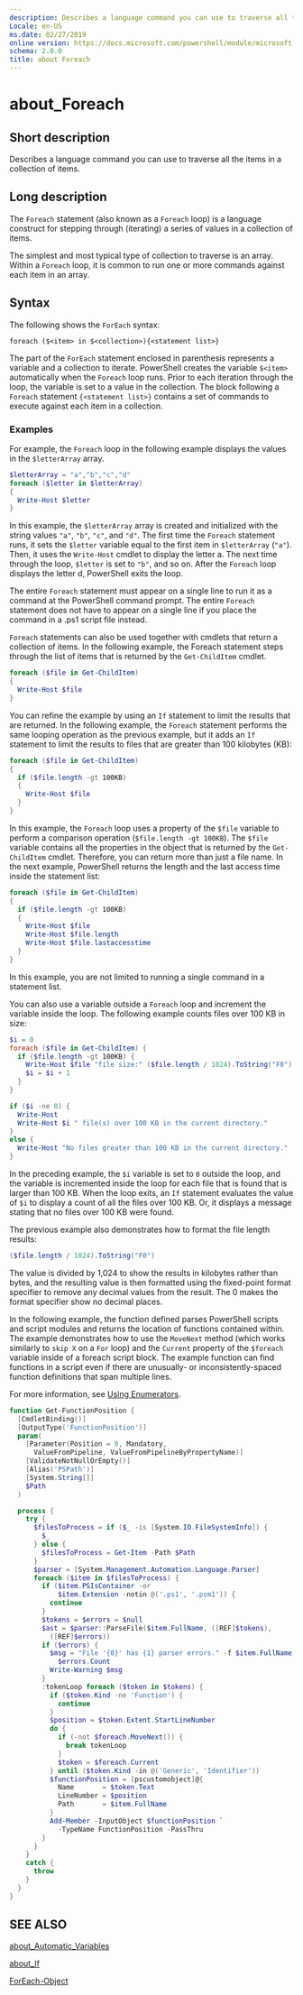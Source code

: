 ```yaml
---
description: Describes a language command you can use to traverse all the items in a collection of items.
Locale: en-US
ms.date: 02/27/2019
online version: https://docs.microsoft.com/powershell/module/microsoft.powershell.core/about/about_foreach?view=powershell-7.1&WT.mc_id=ps-gethelp
schema: 2.0.0
title: about Foreach
---
```

# about_Foreach

## Short description
Describes a language command you can use to traverse all the items in a
collection of items.

## Long description

The `Foreach` statement (also known as a `Foreach` loop) is a language construct
for stepping through (iterating) a series of values in a collection of items.

The simplest and most typical type of collection to traverse is an array.
Within a `Foreach` loop, it is common to run one or more commands against each
item in an array.

## Syntax

The following shows the `ForEach` syntax:

```
foreach ($<item> in $<collection>){<statement list>}
```

The part of the `ForEach` statement enclosed in parenthesis represents a
variable and a collection to iterate. PowerShell creates the variable
`$<item>` automatically when the `Foreach` loop runs. Prior to each
iteration through the loop, the variable is set to a value in the collection.
The block following a `Foreach` statement `{<statement list>}` contains a set
of commands to execute against each item in a collection.

### Examples

For example, the `Foreach` loop in the following example displays the values
in the `$letterArray` array.

```powershell
$letterArray = "a","b","c","d"
foreach ($letter in $letterArray)
{
  Write-Host $letter
}
```

In this example, the `$letterArray` array is created and initialized with the
string values `"a"`, `"b"`, `"c"`, and `"d"`. The first time the `Foreach`
statement runs, it sets the `$letter` variable equal to the first item in
`$letterArray` (`"a"`). Then, it uses the `Write-Host` cmdlet to display the
letter a. The next time through the loop, `$letter` is set to `"b"`, and so
on. After the `Foreach` loop displays the letter d, PowerShell exits
the loop.

The entire `Foreach` statement must appear on a single line to run it as a
command at the PowerShell command prompt. The entire `Foreach` statement does
not have to appear on a single line if you place the command in a .ps1 script
file instead.

`Foreach` statements can also be used together with cmdlets that return a
collection of items. In the following example, the Foreach statement steps
through the list of items that is returned by the `Get-ChildItem` cmdlet.

```powershell
foreach ($file in Get-ChildItem)
{
  Write-Host $file
}
```

You can refine the example by using an `If` statement to limit the results
that are returned. In the following example, the `Foreach` statement performs
the same looping operation as the previous example, but it adds an `If`
statement to limit the results to files that are greater than 100 kilobytes
(KB):

```powershell
foreach ($file in Get-ChildItem)
{
  if ($file.length -gt 100KB)
  {
    Write-Host $file
  }
}
```

In this example, the `Foreach` loop uses a property of the `$file` variable to
perform a comparison operation (`$file.length -gt 100KB`). The `$file`
variable contains all the properties in the object that is returned by the
`Get-ChildItem` cmdlet. Therefore, you can return more than just a file name.
In the next example, PowerShell returns the length and the last access time
inside the statement list:

```powershell
foreach ($file in Get-ChildItem)
{
  if ($file.length -gt 100KB)
  {
    Write-Host $file
    Write-Host $file.length
    Write-Host $file.lastaccesstime
  }
}
```

In this example, you are not limited to running a single command in a
statement list.

You can also use a variable outside a `Foreach` loop and increment the
variable inside the loop. The following example counts files over 100 KB in
size:

```powershell
$i = 0
foreach ($file in Get-ChildItem) {
  if ($file.length -gt 100KB) {
    Write-Host $file "file size:" ($file.length / 1024).ToString("F0") KB
    $i = $i + 1
  }
}

if ($i -ne 0) {
  Write-Host
  Write-Host $i " file(s) over 100 KB in the current directory."
}
else {
  Write-Host "No files greater than 100 KB in the current directory."
}
```

In the preceding example, the `$i` variable is set to `0` outside the loop,
and the variable is incremented inside the loop for each file that is found
that is larger than 100 KB. When the loop exits, an `If` statement evaluates
the value of `$i` to display a count of all the files over 100 KB. Or, it
displays a message stating that no files over 100 KB were found.

The previous example also demonstrates how to format the file length results:

```powershell
($file.length / 1024).ToString("F0")
```

The value is divided by 1,024 to show the results in kilobytes rather than
bytes, and the resulting value is then formatted using the fixed-point format
specifier to remove any decimal values from the result. The 0 makes the format
specifier show no decimal places.

In the following example, the function defined parses PowerShell scripts and
script modules and returns the location of functions contained within. The
example demonstrates how to use the `MoveNext` method (which works similarly
to `skip X` on a `For` loop) and the `Current` property of the `$foreach`
variable inside of a foreach script block. The example function can find
functions in a script even if there are unusually- or inconsistently-spaced
function definitions that span multiple lines.

For more information, see [Using Enumerators](about_Automatic_Variables.md#using-enumerators).

```powershell
function Get-FunctionPosition {
  [CmdletBinding()]
  [OutputType('FunctionPosition')]
  param(
    [Parameter(Position = 0, Mandatory,
      ValueFromPipeline, ValueFromPipelineByPropertyName)]
    [ValidateNotNullOrEmpty()]
    [Alias('PSPath')]
    [System.String[]]
    $Path
  )

  process {
    try {
      $filesToProcess = if ($_ -is [System.IO.FileSystemInfo]) {
        $_
      } else {
        $filesToProcess = Get-Item -Path $Path
      }
      $parser = [System.Management.Automation.Language.Parser]
      foreach ($item in $filesToProcess) {
        if ($item.PSIsContainer -or
            $item.Extension -notin @('.ps1', '.psm1')) {
          continue
        }
        $tokens = $errors = $null
        $ast = $parser::ParseFile($item.FullName, ([REF]$tokens),
          ([REF]$errors))
        if ($errors) {
          $msg = "File '{0}' has {1} parser errors." -f $item.FullName,
            $errors.Count
          Write-Warning $msg
        }
        :tokenLoop foreach ($token in $tokens) {
          if ($token.Kind -ne 'Function') {
            continue
          }
          $position = $token.Extent.StartLineNumber
          do {
            if (-not $foreach.MoveNext()) {
              break tokenLoop
            }
            $token = $foreach.Current
          } until ($token.Kind -in @('Generic', 'Identifier'))
          $functionPosition = [pscustomobject]@{
            Name       = $token.Text
            LineNumber = $position
            Path       = $item.FullName
          }
          Add-Member -InputObject $functionPosition `
            -TypeName FunctionPosition -PassThru
        }
      }
    }
    catch {
      throw
    }
  }
}
```

## SEE ALSO

[about_Automatic_Variables](about_Automatic_Variables.md)

[about_If](about_If.md)

[ForEach-Object](xref:Microsoft.PowerShell.Core.ForEach-Object)

